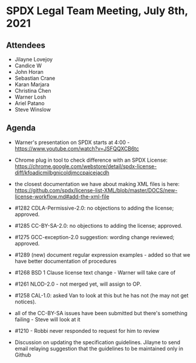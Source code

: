 # SPDX Legal Team Meeting, July 8th, 2021

## Attendees
* Jilayne Lovejoy
* Candice W
* John Horan
* Sebastian Crane
* Karan Marjara
* Christina Chen
* Warner Losh
* Ariel Patano
* Steve Winslow

## Agenda

* Warner's presentation on SPDX starts at 4:00 - https://www.youtube.com/watch?v=JSFQQXCB6tc
* Chrome plug in tool to check difference with an SPDX License: https://chrome.google.com/webstore/detail/spdx-license-diff/kfoadicmilbgnicoldjmccpaicejacdh
* the closest documentation we have about making XML files is here: https://github.com/spdx/license-list-XML/blob/master/DOCS/new-license-workflow.md#add-the-xml-file

* #1282 CDLA-Permissive-2.0: no objections to adding the license; approved.
* #1285 CC-BY-SA-2.0: no objections to adding the license; approved.
* #1275 GCC-exception-2.0 suggestion: wording change reviewed; approved.
* #1289 (new) document regular expression examples - added so that we have better documentation of procedures
* #1268 BSD 1 Clause license text change - Warner will take care of
* #1261 NLOD-2.0 - not merged yet, will assign to OP.
* #1258 CAL-1.0: asked Van to look at this but he has not (he may not get notices).
* all of the CC-BY-SA issues have been submitted but there's something failing - Steve will look at it
* #1210 - Robbi never responded to request for him to review

* Discussion on updating the specification guidelines. Jilayne to send email relaying suggestion that the guidelines to be maintained only in Github
